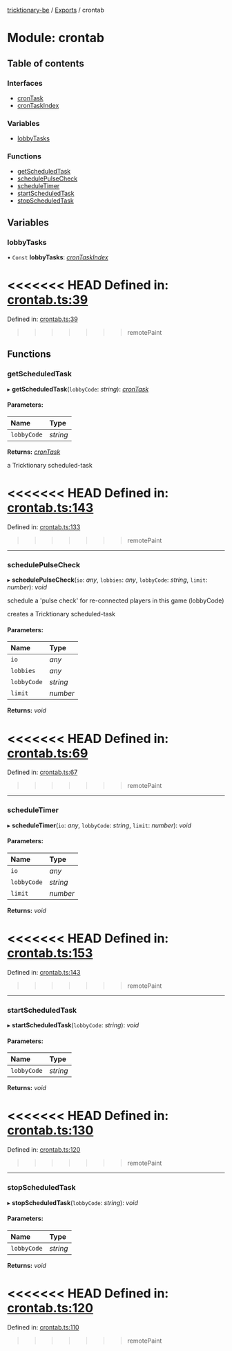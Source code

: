 [tricktionary-be](../README.md) / [Exports](../modules.md) / crontab

# Module: crontab

## Table of contents

### Interfaces

- [cronTask](../interfaces/crontab.crontask.md)
- [cronTaskIndex](../interfaces/crontab.crontaskindex.md)

### Variables

- [lobbyTasks](crontab.md#lobbytasks)

### Functions

- [getScheduledTask](crontab.md#getscheduledtask)
- [schedulePulseCheck](crontab.md#schedulepulsecheck)
- [scheduleTimer](crontab.md#scheduletimer)
- [startScheduledTask](crontab.md#startscheduledtask)
- [stopScheduledTask](crontab.md#stopscheduledtask)

## Variables

### lobbyTasks

• `Const` **lobbyTasks**: [*cronTaskIndex*](../interfaces/crontab.crontaskindex.md)

<<<<<<< HEAD
Defined in: [crontab.ts:39](https://github.com/story-squad/tricktionary-be/blob/e2df648/src/sockets/crontab.ts#L39)
=======
Defined in: [crontab.ts:39](https://github.com/story-squad/tricktionary-be/blob/50f8f84/src/sockets/crontab.ts#L39)
>>>>>>> remotePaint

## Functions

### getScheduledTask

▸ **getScheduledTask**(`lobbyCode`: *string*): [*cronTask*](../interfaces/crontab.crontask.md)

#### Parameters:

Name | Type |
:------ | :------ |
`lobbyCode` | *string* |

**Returns:** [*cronTask*](../interfaces/crontab.crontask.md)

a Tricktionary scheduled-task

<<<<<<< HEAD
Defined in: [crontab.ts:143](https://github.com/story-squad/tricktionary-be/blob/e2df648/src/sockets/crontab.ts#L143)
=======
Defined in: [crontab.ts:133](https://github.com/story-squad/tricktionary-be/blob/50f8f84/src/sockets/crontab.ts#L133)
>>>>>>> remotePaint

___

### schedulePulseCheck

▸ **schedulePulseCheck**(`io`: *any*, `lobbies`: *any*, `lobbyCode`: *string*, `limit`: *number*): *void*

schedule a 'pulse check' for re-connected players in this game (lobbyCode)

creates a Tricktionary scheduled-task

#### Parameters:

Name | Type |
:------ | :------ |
`io` | *any* |
`lobbies` | *any* |
`lobbyCode` | *string* |
`limit` | *number* |

**Returns:** *void*

<<<<<<< HEAD
Defined in: [crontab.ts:69](https://github.com/story-squad/tricktionary-be/blob/e2df648/src/sockets/crontab.ts#L69)
=======
Defined in: [crontab.ts:67](https://github.com/story-squad/tricktionary-be/blob/50f8f84/src/sockets/crontab.ts#L67)
>>>>>>> remotePaint

___

### scheduleTimer

▸ **scheduleTimer**(`io`: *any*, `lobbyCode`: *string*, `limit`: *number*): *void*

#### Parameters:

Name | Type |
:------ | :------ |
`io` | *any* |
`lobbyCode` | *string* |
`limit` | *number* |

**Returns:** *void*

<<<<<<< HEAD
Defined in: [crontab.ts:153](https://github.com/story-squad/tricktionary-be/blob/e2df648/src/sockets/crontab.ts#L153)
=======
Defined in: [crontab.ts:143](https://github.com/story-squad/tricktionary-be/blob/50f8f84/src/sockets/crontab.ts#L143)
>>>>>>> remotePaint

___

### startScheduledTask

▸ **startScheduledTask**(`lobbyCode`: *string*): *void*

#### Parameters:

Name | Type |
:------ | :------ |
`lobbyCode` | *string* |

**Returns:** *void*

<<<<<<< HEAD
Defined in: [crontab.ts:130](https://github.com/story-squad/tricktionary-be/blob/e2df648/src/sockets/crontab.ts#L130)
=======
Defined in: [crontab.ts:120](https://github.com/story-squad/tricktionary-be/blob/50f8f84/src/sockets/crontab.ts#L120)
>>>>>>> remotePaint

___

### stopScheduledTask

▸ **stopScheduledTask**(`lobbyCode`: *string*): *void*

#### Parameters:

Name | Type |
:------ | :------ |
`lobbyCode` | *string* |

**Returns:** *void*

<<<<<<< HEAD
Defined in: [crontab.ts:120](https://github.com/story-squad/tricktionary-be/blob/e2df648/src/sockets/crontab.ts#L120)
=======
Defined in: [crontab.ts:110](https://github.com/story-squad/tricktionary-be/blob/50f8f84/src/sockets/crontab.ts#L110)
>>>>>>> remotePaint
